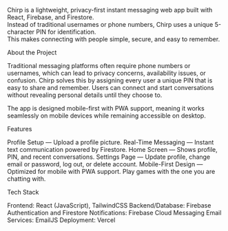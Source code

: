 
Chirp is a lightweight, privacy-first instant messaging web app built with React, Firebase, and Firestore.  
Instead of traditional usernames or phone numbers, Chirp uses a unique 5-character PIN for identification.  
This makes connecting with people simple, secure, and easy to remember.



About the Project

Traditional messaging platforms often require phone numbers or usernames, which can lead to privacy concerns, availability issues, or confusion. Chirp solves this by assigning every user a unique PIN that is easy to share and remember. Users can connect and start conversations without revealing personal details until they choose to.

The app is designed mobile-first with PWA support, meaning it works seamlessly on mobile devices while remaining accessible on desktop. 



 Features


Profile Setup — Upload a profile picture.
Real-Time Messaging — Instant text communication powered by Firestore.
Home Screen — Shows profile, PIN, and recent conversations.
Settings Page — Update profile, change email or password, log out, or delete account.
Mobile-First Design — Optimized for mobile with PWA support.
Play games with the one you are chatting with.



Tech Stack

 Frontend: React (JavaScript), TailwindCSS
 Backend/Database: Firebase Authentication and Firestore
 Notifications: Firebase Cloud Messaging
 Email Services: EmailJS
 Deployment:  Vercel



